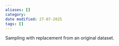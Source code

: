 ```yaml
---
aliases: []
category: 
date modified: 27-07-2025
tags: []
---
```

Sampling with replacement from an original dataset.

